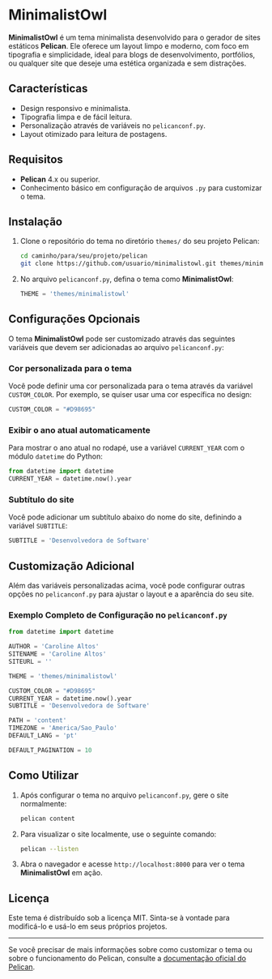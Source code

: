
# MinimalistOwl

**MinimalistOwl** é um tema minimalista desenvolvido para o gerador de sites estáticos **Pelican**. Ele oferece um layout limpo e moderno, com foco em tipografia e simplicidade, ideal para blogs de desenvolvimento, portfólios, ou qualquer site que deseje uma estética organizada e sem distrações.

## Características

- Design responsivo e minimalista.
- Tipografia limpa e de fácil leitura.
- Personalização através de variáveis no `pelicanconf.py`.
- Layout otimizado para leitura de postagens.

## Requisitos

- **Pelican** 4.x ou superior.
- Conhecimento básico em configuração de arquivos `.py` para customizar o tema.

## Instalação

1. Clone o repositório do tema no diretório `themes/` do seu projeto Pelican:

   ```bash
   cd caminho/para/seu/projeto/pelican
   git clone https://github.com/usuario/minimalistowl.git themes/minimalistowl
   ```

2. No arquivo `pelicanconf.py`, defina o tema como **MinimalistOwl**:

   ```python
   THEME = 'themes/minimalistowl'
   ```

## Configurações Opcionais

O tema **MinimalistOwl** pode ser customizado através das seguintes variáveis que devem ser adicionadas ao arquivo `pelicanconf.py`:

### Cor personalizada para o tema

Você pode definir uma cor personalizada para o tema através da variável `CUSTOM_COLOR`. Por exemplo, se quiser usar uma cor específica no design:

```python
CUSTOM_COLOR = "#D98695"
```

### Exibir o ano atual automaticamente

Para mostrar o ano atual no rodapé, use a variável `CURRENT_YEAR` com o módulo `datetime` do Python:

```python
from datetime import datetime
CURRENT_YEAR = datetime.now().year
```

### Subtítulo do site

Você pode adicionar um subtítulo abaixo do nome do site, definindo a variável `SUBTITLE`:

```python
SUBTITLE = 'Desenvolvedora de Software'
```

## Customização Adicional

Além das variáveis personalizadas acima, você pode configurar outras opções no `pelicanconf.py` para ajustar o layout e a aparência do seu site.

### Exemplo Completo de Configuração no `pelicanconf.py`

```python
from datetime import datetime

AUTHOR = 'Caroline Altos'
SITENAME = 'Caroline Altos'
SITEURL = ''

THEME = 'themes/minimalistowl'

CUSTOM_COLOR = "#D98695"
CURRENT_YEAR = datetime.now().year
SUBTITLE = 'Desenvolvedora de Software'

PATH = 'content'
TIMEZONE = 'America/Sao_Paulo'
DEFAULT_LANG = 'pt'

DEFAULT_PAGINATION = 10
```

## Como Utilizar

1. Após configurar o tema no arquivo `pelicanconf.py`, gere o site normalmente:

   ```bash
   pelican content
   ```

2. Para visualizar o site localmente, use o seguinte comando:

   ```bash
   pelican --listen
   ```

3. Abra o navegador e acesse `http://localhost:8000` para ver o tema **MinimalistOwl** em ação.

## Licença

Este tema é distribuído sob a licença MIT. Sinta-se à vontade para modificá-lo e usá-lo em seus próprios projetos.

---

Se você precisar de mais informações sobre como customizar o tema ou sobre o funcionamento do Pelican, consulte a [documentação oficial do Pelican](https://docs.getpelican.com).
